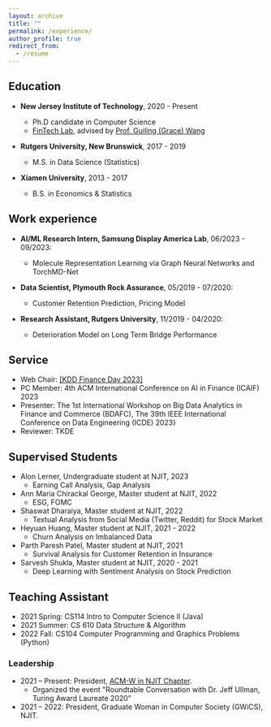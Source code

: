 ```yaml
---
layout: archive
title: ""
permalink: /experience/
author_profile: true
redirect_from:
  - /resume
---
```



## Education
* **New Jersey Institute of Technology**, 2020 - Present
  * Ph.D candidate in Computer Science
  * [FinTech Lab](https://fintechlab-njit.netlify.app), advised by [Prof. Guiling (Grace) Wang](https://web.njit.edu/~gwang/index.html)

* **Rutgers University, New Brunswick**, 2017 - 2019
  * M.S. in Data Science (Statistics)

* **Xiamen University**, 2013 - 2017
  * B.S. in Economics & Statistics


## Work experience
* **AI/ML Research Intern, Samsung Display America Lab**, 06/2023 - 09/2023:
  * Molecule Representation Learning via Graph Neural Networks and TorchMD-Net
  
* **Data Scientist, Plymouth Rock Assurance**, 05/2019 - 07/2020: 
  * Customer Retention Prediction, Pricing Model

* **Research Assistant, Rutgers University**, 11/2019 - 04/2020:
  * Deterioration Model on Long Term Bridge Performance
  
## Service
* Web Chair: [[KDD Finance Day 2023]](https://kddfinanceday.github.io)
* PC Member: 4th ACM International Conference on AI in Finance (ICAIF) 2023
* Presenter: The 1st International Workshop on Big Data Analytics in Finance and Commerce (BDAFC), The 39th IEEE International Conference on Data Engineering (ICDE) 2023}
* Reviewer: TKDE

## Supervised Students
* Alon Lerner, Undergraduate student at NJIT, 2023
  * Earning Call Analysis, Gap Analysis
* Ann Maria Chirackal George, Master student at NJIT, 2022
  * ESG, FOMC 
* Shaswat Dharaiya, Master student at NJIT, 2022
  * Textual Analysis from Social Media (Twitter, Reddit) for Stock Market
* Heyuan Huang, Master student at NJIT, 2021 - 2022
  * Churn Analysis on Imbalanced Data
* Parth Paresh Patel, Master student at NJIT, 2021
  * Survival Analysis for Customer Retention in Insurance
* Sarvesh Shukla, Master student at NJIT, 2020 - 2021
  * Deep Learning with Sentiment Analysis on Stock Prediction

## Teaching Assistant
*  2021 Spring: CS114 Intro to Computer Science II (Java)
*  2021 Summer: CS 610 Data Structure & Algorithm
*  2022 Fall: CS104 Computer Programming and Graphics Problems (Python)
  
### Leadership
* 2021 – Present: President, [ACM-W in NJIT Chapter](https://acmwnjit.github.io/acmw/).
  *  Organized the event "Roundtable Conversation with Dr. Jeff Ullman, Turing Award Laureate 2020"
* 2021 – 2022: President, Graduate Woman in Computer Society (GWiCS), NJIT.
